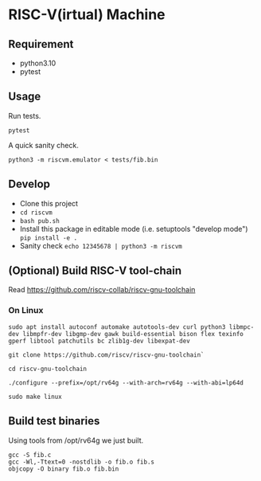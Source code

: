 # RISC-V(irtual) Machine

## Requirement
- python3.10
- pytest

## Usage

Run tests.
```
pytest
```

A quick sanity check.
```
python3 -m riscvm.emulator < tests/fib.bin
```

## Develop

- Clone this project
- `cd riscvm`
- `bash pub.sh`
- Install this package in editable mode (i.e. setuptools "develop mode") `pip install -e .`
- Sanity check `echo 12345678 | python3 -m riscvm`

## (Optional) Build RISC-V tool-chain
Read https://github.com/riscv-collab/riscv-gnu-toolchain

### On Linux
```
sudo apt install autoconf automake autotools-dev curl python3 libmpc-dev libmpfr-dev libgmp-dev gawk build-essential bison flex texinfo gperf libtool patchutils bc zlib1g-dev libexpat-dev

git clone https://github.com/riscv/riscv-gnu-toolchain`

cd riscv-gnu-toolchain

./configure --prefix=/opt/rv64g --with-arch=rv64g --with-abi=lp64d

sudo make linux
```

## Build test binaries
Using tools from /opt/rv64g we just built.
```
gcc -S fib.c
gcc -Wl,-Ttext=0 -nostdlib -o fib.o fib.s
objcopy -O binary fib.o fib.bin
```
